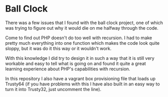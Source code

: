 <h1> Ball Clock </h1>

<p>
	There was a few issues that I found with the ball clock project, one of which was trying to figure out why it would die on me halfway through the code.
</p>

<p>
	Come to find out PHP doesn't do too well with recursion. I had to make pretty much everything into one function which makes the code look quite sloppy, but it was do it this way or it wouldn't work.
</p>

<p>
	With this knowledge I did try to design it in such a way that it is still very workable and easy to tell what is going on and found it quite a great learning experience about PHP's capabilities with recursion.
</p>

<p>
	In this repository I also have a vagrant box provisioning file that loads up Trusty64 (if you have problems with this I have also built in an easy way to turn it into Trusty32, just uncomment the line).
</p>